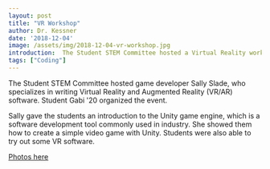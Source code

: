 ```yaml
---
layout: post
title: "VR Workshop"
author: Dr. Kessner
date: '2018-12-04'
image: /assets/img/2018-12-04-vr-workshop.jpg
introduction:  The Student STEM Committee hosted a Virtual Reality workshop.
tags: ["Coding"]
---
```


The Student STEM Committee hosted game developer Sally Slade, who specializes
in writing Virtual Reality and Augmented Reality (VR/AR) software.  Student
Gabi '20 organized the event.

Sally gave the students an introduction to the Unity game engine, which is a
software development tool commonly used in industry.  She showed them how to
create a simple video game with Unity.  Students were also able to try out some
VR software.

[Photos here](https://photos.app.goo.gl/bj7i6aUxWococwCSA)


